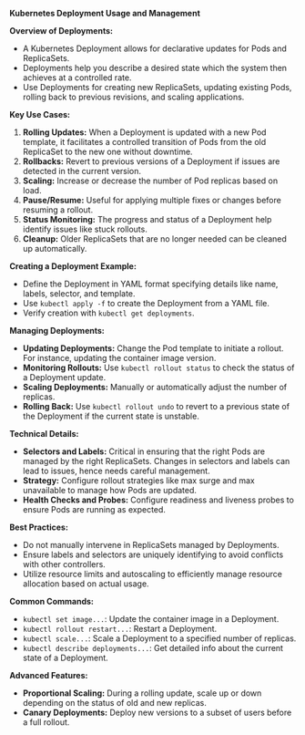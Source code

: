 **Kubernetes Deployment Usage and Management**

**Overview of Deployments:**
- A Kubernetes Deployment allows for declarative updates for Pods and ReplicaSets.
- Deployments help you describe a desired state which the system then achieves at a controlled rate.
- Use Deployments for creating new ReplicaSets, updating existing Pods, rolling back to previous revisions, and scaling applications.

**Key Use Cases:**
1. **Rolling Updates:** When a Deployment is updated with a new Pod template, it facilitates a controlled transition of Pods from the old ReplicaSet to the new one without downtime.
2. **Rollbacks:** Revert to previous versions of a Deployment if issues are detected in the current version.
3. **Scaling:** Increase or decrease the number of Pod replicas based on load.
4. **Pause/Resume:** Useful for applying multiple fixes or changes before resuming a rollout.
5. **Status Monitoring:** The progress and status of a Deployment help identify issues like stuck rollouts.
6. **Cleanup:** Older ReplicaSets that are no longer needed can be cleaned up automatically.

**Creating a Deployment Example:**
- Define the Deployment in YAML format specifying details like name, labels, selector, and template.
- Use `kubectl apply -f` to create the Deployment from a YAML file.
- Verify creation with `kubectl get deployments`.

**Managing Deployments:**
- **Updating Deployments:** Change the Pod template to initiate a rollout. For instance, updating the container image version.
- **Monitoring Rollouts:** Use `kubectl rollout status` to check the status of a Deployment update.
- **Scaling Deployments:** Manually or automatically adjust the number of replicas.
- **Rolling Back:** Use `kubectl rollout undo` to revert to a previous state of the Deployment if the current state is unstable.

**Technical Details:**
- **Selectors and Labels:** Critical in ensuring that the right Pods are managed by the right ReplicaSets. Changes in selectors and labels can lead to issues, hence needs careful management.
- **Strategy:** Configure rollout strategies like max surge and max unavailable to manage how Pods are updated.
- **Health Checks and Probes:** Configure readiness and liveness probes to ensure Pods are running as expected.

**Best Practices:**
- Do not manually intervene in ReplicaSets managed by Deployments.
- Ensure labels and selectors are uniquely identifying to avoid conflicts with other controllers.
- Utilize resource limits and autoscaling to efficiently manage resource allocation based on actual usage.

**Common Commands:**
- `kubectl set image...`: Update the container image in a Deployment.
- `kubectl rollout restart...`: Restart a Deployment.
- `kubectl scale...`: Scale a Deployment to a specified number of replicas.
- `kubectl describe deployments...`: Get detailed info about the current state of a Deployment.

**Advanced Features:**
- **Proportional Scaling:** During a rolling update, scale up or down depending on the status of old and new replicas.
- **Canary Deployments:** Deploy new versions to a subset of users before a full rollout.
